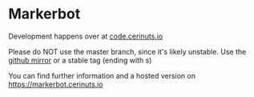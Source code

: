 # Markerbot
Development happens over at [code.cerinuts.io](https://code.cerinuts.io)

Please do NOT use the master branch, since it's likely unstable. 
Use the [github mirror](https://github.com/cerinuts/markerbot) or a stable tag (ending with s)

You can find further information and a hosted version on https://markerbot.cerinuts.io